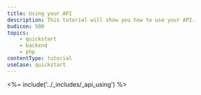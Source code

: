 ```yaml
---
title: Using your API
description: This tutorial will show you how to use your API.
budicon: 500
topics:
    - quickstart
    - backend
    - php
contentType: tutorial
useCase: quickstart
---
```


<%= include('../_includes/_api_using') %> 
